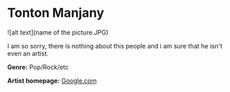 # Tonton Manjany

![alt text](name of the picture.JPG)


I am so sorry, there is nothing about this people and i am sure that he isn't even an artist.

**Genre:** Pop/Rock/etc


**Artist homepage:** [Google.com](www.google.com)
